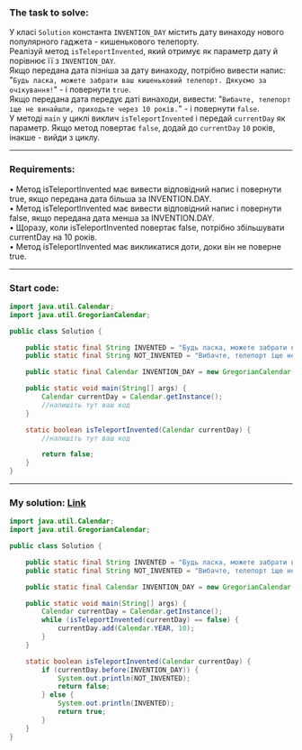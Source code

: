 ### **The task to solve:**  

У класі `Solution` константа `INVENTION_DAY` містить дату винаходу нового популярного гаджета - кишенькового телепорту.  
Реалізуй метод `isTeleportInvented`, який отримує як параметр дату й порівнює її з `INVENTION_DAY`.  
Якщо передана дата пізніша за дату винаходу, потрібно вивести напис: "`Будь ласка, можете забрати ваш кишеньковий телепорт. Дякуємо за очікування!`" - і повернути `true`.  
Якщо передана дата передує даті винаходи, вивести: "`Вибачте, телепорт іще не винайшли, приходьте через 10 років.`" - і повернути `false`.  
У методі `main` у циклі виклич `isTeleportInvented` і передай `currentDay` як параметр. Якщо метод повертає `false`, додай до `currentDay` `10` років, інакше - вийди з циклу.

---

### **Requirements:**  

• Метод isTeleportlnvented має вивести відповідний напис і повернути true, якщо передана дата більша за INVENTION.DAY.  
• Метод isTeleportlnvented має вивести відповідний напис і повернути false, якщо передана дата менша за INVENTION.DAY.  
• Щоразу, коли isTeleportlnvented повертає false, потрібно збільшувати currentDay на 10 років.  
• Метод isTeleportlnvented має викликатися доти, доки він не поверне true.

---

### **Start code:**  

```java
import java.util.Calendar;
import java.util.GregorianCalendar;

public class Solution {

    public static final String INVENTED = "Будь ласка, можете забрати ваш кишеньковий телепорт. Дякуємо за очікування!";
    public static final String NOT_INVENTED = "Вибачте, телепорт іще не винайшли, приходьте через 10 років.";

    public static final Calendar INVENTION_DAY = new GregorianCalendar(2192, Calendar.JUNE, 12);

    public static void main(String[] args) {
        Calendar currentDay = Calendar.getInstance();
        //напишіть тут ваш код
    }

    static boolean isTeleportInvented(Calendar currentDay) {
        //напишіть тут ваш код

        return false;
    }
}
```

---

### **My solution: [Link](./src/Solution.java)**  

```java
import java.util.Calendar;
import java.util.GregorianCalendar;

public class Solution {

    public static final String INVENTED = "Будь ласка, можете забрати ваш кишеньковий телепорт. Дякуємо за очікування!";
    public static final String NOT_INVENTED = "Вибачте, телепорт іще не винайшли, приходьте через 10 років.";

    public static final Calendar INVENTION_DAY = new GregorianCalendar(2192, Calendar.JUNE, 12);

    public static void main(String[] args) {
        Calendar currentDay = Calendar.getInstance();
        while (isTeleportInvented(currentDay) == false) {
            currentDay.add(Calendar.YEAR, 10);
        }
    }

    static boolean isTeleportInvented(Calendar currentDay) {
        if (currentDay.before(INVENTION_DAY)) {
            System.out.println(NOT_INVENTED);
            return false;
        } else {
            System.out.println(INVENTED);
            return true;
        }
    }
}
```
